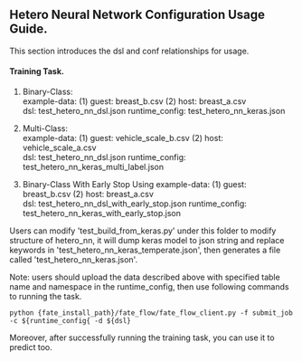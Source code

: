 ## Hetero Neural Network Configuration Usage Guide.

This section introduces the dsl and conf relationships for usage.

#### Training Task.

1. Binary-Class:  
    example-data: (1) guest: breast_b.csv  (2) host: breast_a.csv  
    dsl: test_hetero_nn_dsl.json 
    runtime_config: test_hetero_nn_keras.json
 
2. Multi-Class:  
    example-data: (1) guest: vehicle_scale_b.csv
                  (2) host: vehicle_scale_a.csv  
    dsl: test_hetero_nn_dsl.json 
    runtime_config: test_hetero_nn_keras_multi_label.json

3. Binary-Class With Early Stop Using
    example-data: (1) guest: breast_b.csv  (2) host: breast_a.csv  
    dsl: test_hetero_nn_dsl_with_early_stop.json 
    runtime_config: test_hetero_nn_keras_with_early_stop.json
    
   
Users can modify 'test_build_from_keras.py' under this folder to modify structure of hetero_nn, it will dump keras model to json string and replace keywords in 'test_hetero_nn_keras_temperate.json', then generates a file called 'test_hetero_nn_keras.json'.
 
Note: users should upload the data described above with specified table name and namespace in the runtime_config, 
then use following commands to running the task.
    
    python {fate_install_path}/fate_flow/fate_flow_client.py -f submit_job -c ${runtime_config{ -d ${dsl}

Moreover, after successfully running the training task, you can use it to predict too.
